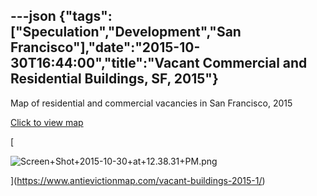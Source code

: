 ---json
{"tags":["Speculation","Development","San Francisco"],"date":"2015-10-30T16:44:00","title":"Vacant Commercial and Residential Buildings, SF, 2015"}
---

Map of residential and commercial vacancies in San Francisco, 2015

[Click to view map](https://www.antievictionmap.com/vacant-buildings-2015-1/)

[

![Screen+Shot+2015-10-30+at+12.38.31+PM.png](/assets/uploads/Screen%2BShot%2B2015-10-30%2Bat%2B12.38.31%2BPM.png)

](https://www.antievictionmap.com/vacant-buildings-2015-1/)